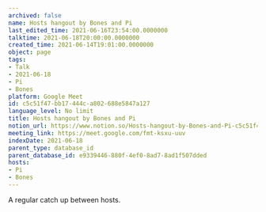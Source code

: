 ```yaml
---
archived: false
name: Hosts hangout by Bones and Pi
last_edited_time: 2021-06-16T23:54:00.0000000
talktime: 2021-06-18T20:00:00.0000000
created_time: 2021-06-14T19:01:00.0000000
object: page
tags:
- Talk
- 2021-06-18
- Pi
- Bones
platform: Google Meet
id: c5c51f47-bb17-444c-a802-688e5847a127
language_level: No limit
title: Hosts hangout by Bones and Pi
notion_url: https://www.notion.so/Hosts-hangout-by-Bones-and-Pi-c5c51f47bb17444ca802688e5847a127
meeting_link: https://meet.google.com/fmt-ksxu-uuv
indexDate: 2021-06-18
parent_type: database_id
parent_database_id: e9339446-880f-4ef0-8ad7-8ad1f507dded
hosts:
- Pi
- Bones
---
```


A regular catch up between hosts.



